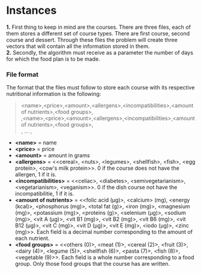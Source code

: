 # Instances

**1.** First thing to keep in mind are the courses. There are three files, each of them stores a different set of course types. There are first course, second course and dessert. Through these files the problem will create three vectors that will contain all the information stored in them. <br/>
**2.** Secondly, the algorithm must receive as a parameter the number of days for which the food plan is to be made.

### File format
The format that the files must follow to store each course with its respective nutritional information is the following:

>\<name\>,\<price\>,\<amount\>,\<allergens\>,\<incompatibilities\>,\<amount of nutrients\>,\<food groups\>, <br/>
,\<name\>,\<price\>,\<amount\>,\<allergens\>,\<incompatibilities\>,\<amount of nutrients\>,\<food groups\>, <br/>
, ... ,

* **\<name\>** = name
* **\<price\>** = price
* **\<amount\>** = amount in grams
* **\<allergens\>** = \<\<cereal\>, \<nuts\>, \<legumes\>, \<shellfish\>, \<fish\>, \<egg protein\>, \<cow's milk protein\>\>. 0 if the course does not have the allergen, 1 if it is.
*  **\<incompatibilities\>** = \<\<celiac\>, \<diabetes\>, \<semivegetarianism\>, \<vegetarianism\>, \<veganism\>\>. 0 if the dish course not have the incompatibilitie, 1 if it is.
*  **\<amount of nutrients\>** = \<\<folic acid (µg)\>, \<calcium\> (mg), \<energy (kcal)\>, \<phosphorus (mg)\>, \<total fat (g)\>, \<iron (mg)\>, \<magnesium (mg)\>, \<potassium (mg)\>, \<proteins (g)\>, \<selenium (µg)\>, \<sodium (mg)\>, \<vit A (µg)\>, \<vit B1 (mg)\>, \<vit B2 (mg)\>, \<vit B6 (mg)\>, \<vit B12 (µg)\>, \<vit C (mg)\>, \<vit D (µg)\>, \<vit E (mg)\>, \<iodo (µg)\>, \<zinc (mg)\>\>. Each field is a decimal number corresponding to the amount of each nutrient.
*  **\<food groups\>** = \<\<others (0)\>, \<meat (1)\>, \<cereal (2)\>, \<fruit (3)\>, \<dairy (4)\>, \<legume (5)\>, \<shellfish (6)\>, \<pasta (7)\>, \<fish (8)\>, \<vegetable (9)\>\>. Each field is a whole number corresponding to a food group. Only those food groups that the course has are written.

